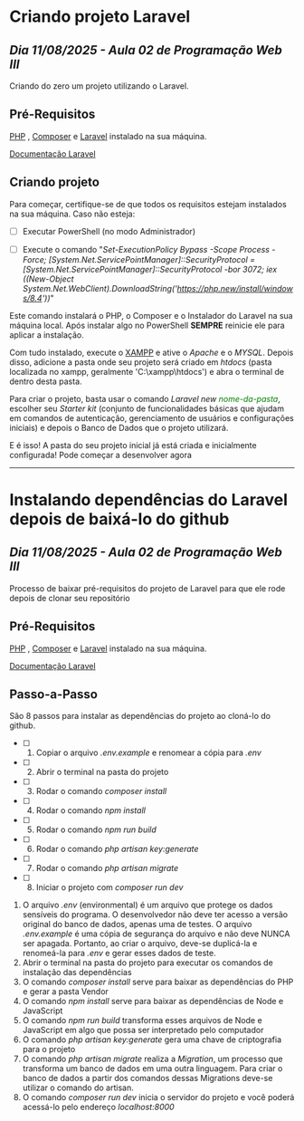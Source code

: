 <h1>Criando projeto <span  class="wave">
<span>L</span><span>a</span><span>r</span><span>a</span><span>v</span><span>e</span><span>l</span>

</span></h1>

  

<style>

.wave  span {

display: inline-block;

animation: wave-animation 3s  infinite;

}

  

@keyframes  wave-animation {

0% { transform: translateY(0); }

25% { transform: translateY(-4px); }

50% { transform: translateY(0); }

75% { transform: translateY(4px); }

100% { transform: translateY(0); }

}

  

.wave  span:nth-child(1) { animation-delay: 0s; }

.wave  span:nth-child(2) { animation-delay: 0.10s; }

.wave  span:nth-child(3) { animation-delay: 0.14s; }

.wave  span:nth-child(4) { animation-delay: 0.18s; }

.wave  span:nth-child(5) { animation-delay: 0.22s; }

.wave  span:nth-child(6) { animation-delay: 0.26s; }

.wave  span:nth-child(7) { animation-delay: 0.30s; }

</style>

  
  

## *Dia 11/08/2025 - Aula 02 de Programação Web III*

  

Criando do zero um projeto utilizando o Laravel.

  
  

## Pré-Requisitos

  

[PHP](https://www.php.net/) , [Composer](https://getcomposer.org/) e [Laravel](https://github.com/laravel/installer) instalado na sua máquina.

[Documentação Laravel](https://laravel.com/)

  

## Criando projeto

  

Para começar, certifique-se de que todos os requisitos estejam instalados na sua máquina. Caso não esteja:

  

- [ ] Executar PowerShell (no modo Administrador)

- [ ] Execute o comando "*Set-ExecutionPolicy Bypass -Scope Process -Force; [System.Net.ServicePointManager]::SecurityProtocol = [System.Net.ServicePointManager]::SecurityProtocol -bor 3072; iex ((New-Object System.Net.WebClient).DownloadString('https://php.new/install/windows/8.4'))*"

Este comando instalará o PHP, o Composer e o Instalador do Laravel na sua máquina local. Após instalar algo no PowerShell **SEMPRE** reinicie ele para aplicar a instalação.

  

Com tudo instalado, execute o [XAMPP](https://www.apachefriends.org/pt_br/index.html) e ative o *Apache* e o *MYSQL*. Depois disso, adicione a pasta onde seu projeto será criado em *htdocs* (pasta localizada no xampp, geralmente 'C:\xampp\htdocs') e abra o terminal de dentro desta pasta.

Para criar o projeto, basta usar o comando *Laravel new <span  style="color:green">nome-da-pasta</span>*, escolher seu *Starter kit* (conjunto de funcionalidades básicas que ajudam em comandos de autenticação, gerenciamento de usuários e configurações iniciais) e depois o Banco de Dados que o projeto utilizará.

E é isso! A pasta do seu projeto inicial já está criada e inicialmente configurada! Pode começar a desenvolver agora


---



# Instalando dependências do Laravel depois de baixá-lo do github

## *Dia 11/08/2025 - Aula 02 de Programação Web III*

Processo de baixar pré-requisitos do projeto de Laravel para que ele rode depois de clonar seu repositório

## Pré-Requisitos

  

[PHP](https://www.php.net/) , [Composer](https://getcomposer.org/) e [Laravel](https://github.com/laravel/installer) instalado na sua máquina.

[Documentação Laravel](https://laravel.com/)

## Passo-a-Passo

São 8 passos para instalar as dependências do projeto ao cloná-lo do github.

 - [ ] 1. Copiar o arquivo *.env.example* e renomear a cópia para *.env*
 - [ ] 2. Abrir o terminal na pasta do projeto
 - [ ] 3. Rodar o comando *composer install*
 - [ ] 4. Rodar o comando *npm install*
 - [ ] 5. Rodar o comando *npm run build*
 - [ ] 6. Rodar o comando *php artisan key:generate*
 - [ ] 7. Rodar o comando *php artisan migrate*
 - [ ] 8. Iniciar o projeto com *composer run dev*

1. O arquivo *.env* (environmental) é um arquivo que protege os dados sensíveis do programa. O desenvolvedor não deve ter acesso a versão original do banco de dados, apenas uma de testes. O arquivo *.env.example* é uma cópia de segurança do arquivo e não deve NUNCA ser apagada. Portanto, ao criar o arquivo, deve-se duplicá-la e renomeá-la para *.env* e gerar esses dados de teste.
2. Abrir o terminal na pasta do projeto para executar os comandos de instalação das dependências
3. O comando *composer install* serve para baixar as dependências do PHP e gerar a pasta Vendor
4. O comando *npm install* serve para baixar as dependências de Node e JavaScript
5. O comando *npm run build* transforma esses arquivos de Node e JavaScript em algo que possa ser interpretado pelo computador
6. O comando *php artisan key:generate* gera uma chave de criptografia para o projeto
7. O comando *php artisan migrate* realiza a *Migration*, um processo que transforma um banco de dados em uma outra linguagem. Para criar o banco de dados a partir dos comandos dessas Migrations deve-se utilizar o comando do artisan.
8. O comando *composer run dev* inicia o servidor do projeto e você poderá acessá-lo pelo endereço *localhost:8000*
